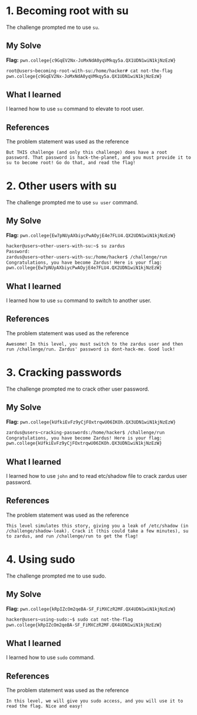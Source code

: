 # 1. Becoming root with su
The challenge prompted me to use `su`. 

## My Solve
**Flag:** `pwn.college{c9GqEV2Nx-JoMxNdA0yqVMkqy5a.QX1UDN1wiN1kjNzEzW}`

```bash
root@users~becoming-root-with-su:/home/hacker# cat not-the-flag
pwn.college{c9GqEV2Nx-JoMxNdA0yqVMkqy5a.QX1UDN1wiN1kjNzEzW}
```

## What I learned
I learned how to use `su` command to elevate to root user.

## References
The problem statement was used as the reference
```
But THIS challenge (and only this challenge) does have a root password. That password is hack-the-planet, and you must provide it to su to become root! Go do that, and read the flag!
```

# 2. Other users with su
The challenge prompted me to use `su user` command. 

## My Solve
**Flag:** `pwn.college{Ew7pNUyAXbiycPwAOyjE4e7FLU4.QX2UDN1wiN1kjNzEzW}`

```bash
hacker@users~other-users-with-su:~$ su zardus
Password:
zardus@users~other-users-with-su:/home/hacker$ /challenge/run
Congratulations, you have become Zardus! Here is your flag:
pwn.college{Ew7pNUyAXbiycPwAOyjE4e7FLU4.QX2UDN1wiN1kjNzEzW}
```

## What I learned
I learned how to use `su` command to switch to another user.

## References
The problem statement was used as the reference
```
Awesome! In this level, you must switch to the zardus user and then run /challenge/run. Zardus' password is dont-hack-me. Good luck!
```

# 3. Cracking passwords
The challenge prompted me to crack other user password. 

## My Solve
**Flag:** `pwn.college{kUfkiEvFz9yCjFOxtrqwU06IKOh.QX3UDN1wiN1kjNzEzW}`

```bash
zardus@users~cracking-passwords:/home/hacker$ /challenge/run
Congratulations, you have become Zardus! Here is your flag:
pwn.college{kUfkiEvFz9yCjFOxtrqwU06IKOh.QX3UDN1wiN1kjNzEzW}
```

## What I learned
I learned how to use `john` and to read etc/shadow file to crack zardus user password.

## References
The problem statement was used as the reference
```
This level simulates this story, giving you a leak of /etc/shadow (in /challenge/shadow-leak). Crack it (this could take a few minutes), su to zardus, and run /challenge/run to get the flag!
```

# 4. Using sudo
The challenge prompted me to use sudo. 

## My Solve
**Flag:** `pwn.college{kRpIZcOm2qeBA-SF_FiMXCzR2MF.QX4UDN1wiN1kjNzEzW}`

```bash
hacker@users~using-sudo:~$ sudo cat not-the-flag
pwn.college{kRpIZcOm2qeBA-SF_FiMXCzR2MF.QX4UDN1wiN1kjNzEzW}
```

## What I learned
I learned how to use `sudo` command.

## References
The problem statement was used as the reference
```
In this level, we will give you sudo access, and you will use it to read the flag. Nice and easy!
```